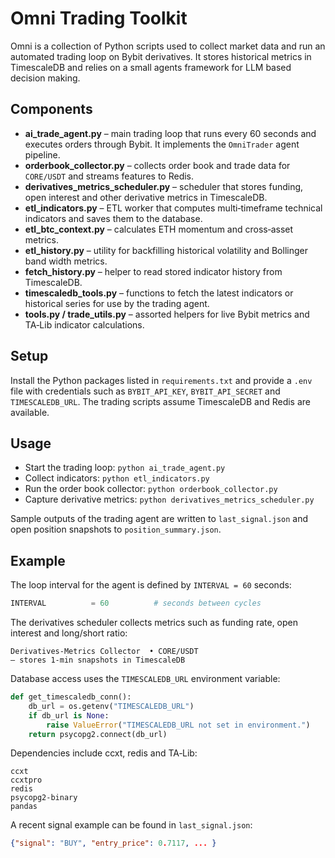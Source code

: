 # Omni Trading Toolkit

Omni is a collection of Python scripts used to collect market data and run an automated trading loop on Bybit derivatives. It stores historical metrics in TimescaleDB and relies on a small agents framework for LLM based decision making.

## Components

- **ai_trade_agent.py** – main trading loop that runs every 60 seconds and executes orders through Bybit. It implements the `OmniTrader` agent pipeline.
- **orderbook_collector.py** – collects order book and trade data for `CORE/USDT` and streams features to Redis.
- **derivatives_metrics_scheduler.py** – scheduler that stores funding, open interest and other derivative metrics in TimescaleDB.
- **etl_indicators.py** – ETL worker that computes multi‑timeframe technical indicators and saves them to the database.
- **etl_btc_context.py** – calculates ETH momentum and cross‑asset metrics.
- **etl_history.py** – utility for backfilling historical volatility and Bollinger band width metrics.
- **fetch_history.py** – helper to read stored indicator history from TimescaleDB.
- **timescaledb_tools.py** – functions to fetch the latest indicators or historical series for use by the trading agent.
- **tools.py / trade_utils.py** – assorted helpers for live Bybit metrics and TA‑Lib indicator calculations.

## Setup

Install the Python packages listed in `requirements.txt` and provide a `.env` file with credentials such as `BYBIT_API_KEY`, `BYBIT_API_SECRET` and `TIMESCALEDB_URL`. The trading scripts assume TimescaleDB and Redis are available.

## Usage

- Start the trading loop: `python ai_trade_agent.py`
- Collect indicators: `python etl_indicators.py`
- Run the order book collector: `python orderbook_collector.py`
- Capture derivative metrics: `python derivatives_metrics_scheduler.py`

Sample outputs of the trading agent are written to `last_signal.json` and open position snapshots to `position_summary.json`.

## Example

The loop interval for the agent is defined by `INTERVAL = 60` seconds:
```python
INTERVAL          = 60          # seconds between cycles
```
The derivatives scheduler collects metrics such as funding rate, open interest and long/short ratio:
```text
Derivatives-Metrics Collector  • CORE/USDT
— stores 1-min snapshots in TimescaleDB
```
Database access uses the `TIMESCALEDB_URL` environment variable:
```python
def get_timescaledb_conn():
    db_url = os.getenv("TIMESCALEDB_URL")
    if db_url is None:
        raise ValueError("TIMESCALEDB_URL not set in environment.")
    return psycopg2.connect(db_url)
```
Dependencies include ccxt, redis and TA‑Lib:
```
ccxt
ccxtpro
redis
psycopg2-binary
pandas
```
A recent signal example can be found in `last_signal.json`:
```json
{"signal": "BUY", "entry_price": 0.7117, ... }
```
